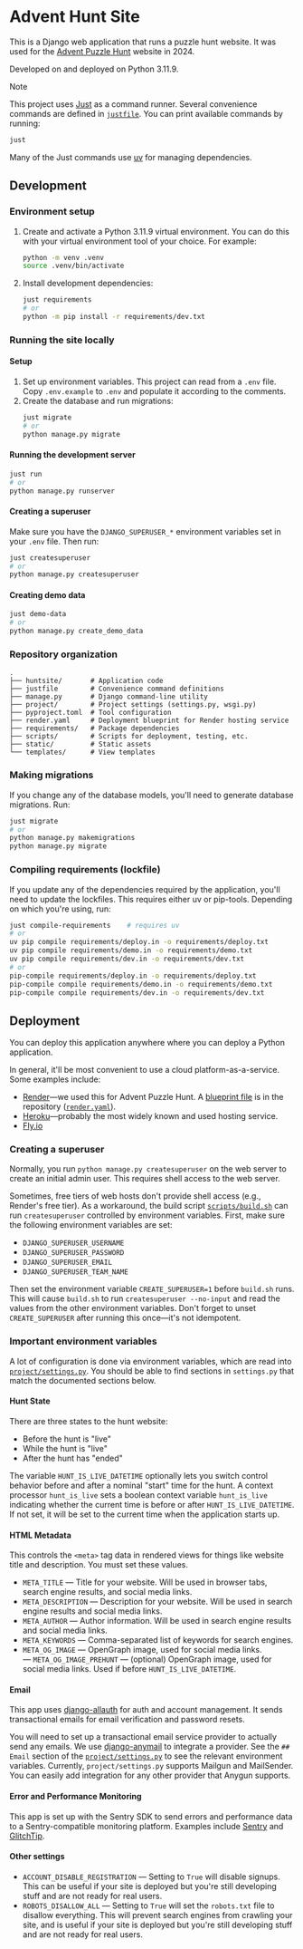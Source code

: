# Advent Hunt Site

This is a Django web application that runs a puzzle hunt website. It was used for the [Advent Puzzle Hunt](https://www.adventhunt.com) website in 2024.

Developed on and deployed on Python 3.11.9.

> [!NOTE]
> This project uses [Just](https://github.com/casey/just) as a command runner. Several convenience commands are defined in [`justfile`](./justfile). You can print available commands by running:
>
> ```bash
> just
> ```
>
> Many of the Just commands use [uv](https://github.com/astral-sh/uv) for managing dependencies.


## Development

### Environment setup

1. Create and activate a Python 3.11.9 virtual environment. You can do this with your virtual environment tool of your choice. For example:
    ```bash
    python -m venv .venv
    source .venv/bin/activate
    ```
2. Install development dependencies:
    ```bash
    just requirements
    # or
    python -m pip install -r requirements/dev.txt
    ```

### Running the site locally

#### Setup

1. Set up environment variables. This project can read from a `.env` file. Copy `.env.example` to `.env` and populate it according to the comments.
2. Create the database and run migrations:
    ```bash
    just migrate
    # or
    python manage.py migrate
    ```

#### Running the development server

```bash
just run
# or
python manage.py runserver
```

#### Creating a superuser

Make sure you have the `DJANGO_SUPERUSER_*` environment variables set in your `.env` file. Then run:

```bash
just createsuperuser
# or
python manage.py createsuperuser
```

#### Creating demo data

```bash
just demo-data
# or
python manage.py create_demo_data
```

### Repository organization

```
.
├── huntsite/       # Application code
├── justfile        # Convenience command definitions
├── manage.py       # Django command-line utility
├── project/        # Project settings (settings.py, wsgi.py)
├── pyproject.toml  # Tool configuration
├── render.yaml     # Deployment blueprint for Render hosting service
├── requirements/   # Package dependencies
├── scripts/        # Scripts for deployment, testing, etc.
├── static/         # Static assets
└── templates/      # View templates
```

### Making migrations

If you change any of the database models, you'll need to generate database migrations. Run:

```bash
just migrate
# or
python manage.py makemigrations
python manage.py migrate
```

### Compiling requirements (lockfile)

If you update any of the dependencies required by the application, you'll need to update the lockfiles. This requires either uv or pip-tools. Depending on which you're using, run:

```bash
just compile-requirements    # requires uv
# or
uv pip compile requirements/deploy.in -o requirements/deploy.txt
uv pip compile requirements/demo.in -o requirements/demo.txt
uv pip compile requirements/dev.in -o requirements/dev.txt
# or
pip-compile requirements/deploy.in -o requirements/deploy.txt
pip-compile compile requirements/demo.in -o requirements/demo.txt
pip-compile compile requirements/dev.in -o requirements/dev.txt
```

## Deployment

You can deploy this application anywhere where you can deploy a Python application.

In general, it'll be most convenient to use a cloud platform-as-a-service. Some examples include:

- [Render](https://render.com/)—we used this for Advent Puzzle Hunt. A [blueprint file](https://docs.render.com/infrastructure-as-code) is in the repository ([`render.yaml`](./render.yaml)).
- [Heroku](https://www.heroku.com)—probably the most widely known and used hosting service.
- [Fly.io](https://fly.io/)

### Creating a superuser

Normally, you run `python manage.py createsuperuser` on the web server to create an initial admin user. This requires shell access to the web server.

Sometimes, free tiers of web hosts don't provide shell access (e.g., Render's free tier). As a workaround, the build script [`scripts/build.sh`](./scripts/build.sh) can run `createsuperuser` controlled by environment variables. First, make sure the following environment variables are set:

- `DJANGO_SUPERUSER_USERNAME`
- `DJANGO_SUPERUSER_PASSWORD`
- `DJANGO_SUPERUSER_EMAIL`
- `DJANGO_SUPERUSER_TEAM_NAME`

Then set the environment variable `CREATE_SUPERUSER=1` before `build.sh` runs. This will cause `build.sh` to run `createsuperuser --no-input` and read the values from the other environment variables. Don't forget to unset `CREATE_SUPERUSER` after running this once—it's not idempotent.

### Important environment variables

A lot of configuration is done via environment variables, which are read into [`project/settings.py`](./project/settings.py). You should be able to find sections in `settings.py` that match the documented sections below.

#### Hunt State

There are three states to the hunt website:

- Before the hunt is "live"
- While the hunt is "live"
- After the hunt has "ended"

The variable `HUNT_IS_LIVE_DATETIME` optionally lets you switch control behavior before and after a nominal "start" time for the hunt. A context processor `hunt_is_live` sets a boolean context variable `hunt_is_live` indicating whether the current time is before or after `HUNT_IS_LIVE_DATETIME`. If not set, it will be set to the current time when the application starts up.

#### HTML Metadata

This controls the `<meta>` tag data in rendered views for things like website title and description. You must set these values.

- `META_TITLE` — Title for your website. Will be used in browser tabs, search engine results, and social media links.
- `META_DESCRIPTION` — Description for your website. Will be used in search engine results and social media links.
- `META_AUTHOR` — Author information. Will be used in search engine results and social media links.
- `META_KEYWORDS` — Comma-separated list of keywords for search engines.
- `META_OG_IMAGE` — OpenGraph image, used for social media links.
— `META_OG_IMAGE_PREHUNT` — (optional) OpenGraph image, used for social media links. Used if before `HUNT_IS_LIVE_DATETIME`.

#### Email

This app uses [django-allauth](https://docs.allauth.org/en/latest/) for auth and account management. It sends transactional emails for email verification and password resets.

You will need to set up a transactional email service provider to actually send any emails. We use [django-anymail](https://anymail.dev/en/stable/) to integrate a provider. See the `## Email` section of the [`project/settings.py`](./project/settings.py) to see the relevant environment variables. Currently, `project/settings.py` supports Mailgun and MailSender. You can easily add integration for any other provider that Anygun supports.

#### Error and Performance Monitoring

This app is set up with the Sentry SDK to send errors and performance data to a Sentry-compatible monitoring platform. Examples include [Sentry](https://sentry.io/) and [GlitchTip](https://glitchtip.com/).

#### Other settings

- `ACCOUNT_DISABLE_REGISTRATION` — Setting to `True` will disable signups. This can be useful if your site is deployed but you're still developing stuff and are not ready for real users.
- `ROBOTS_DISALLOW_ALL` — Setting to `True` will set the `robots.txt` file to disallow everything. This will prevent search engines from crawling your site, and is useful if your site is deployed but you're still developing stuff and are not ready for real users.
